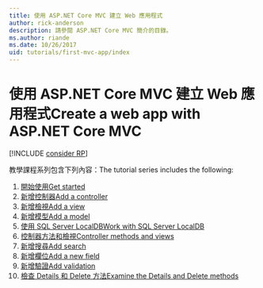 ```yaml
---
title: 使用 ASP.NET Core MVC 建立 Web 應用程式
author: rick-anderson
description: 請參閱 ASP.NET Core MVC 簡介的目錄。
ms.author: riande
ms.date: 10/26/2017
uid: tutorials/first-mvc-app/index
---
```

# <a name="create-a-web-app-with-aspnet-core-mvc"></a><span data-ttu-id="ac895-103">使用 ASP.NET Core MVC 建立 Web 應用程式</span><span class="sxs-lookup"><span data-stu-id="ac895-103">Create a web app with ASP.NET Core MVC</span></span>

[!INCLUDE [consider RP](~/includes/razor.md)]

<span data-ttu-id="ac895-104">教學課程系列包含下列內容：</span><span class="sxs-lookup"><span data-stu-id="ac895-104">The tutorial series includes the following:</span></span>

1. [<span data-ttu-id="ac895-105">開始使用</span><span class="sxs-lookup"><span data-stu-id="ac895-105">Get started</span></span>](start-mvc.md)
1. [<span data-ttu-id="ac895-106">新增控制器</span><span class="sxs-lookup"><span data-stu-id="ac895-106">Add a controller</span></span>](adding-controller.md)
1. [<span data-ttu-id="ac895-107">新增檢視</span><span class="sxs-lookup"><span data-stu-id="ac895-107">Add a view</span></span>](adding-view.md)
1. [<span data-ttu-id="ac895-108">新增模型</span><span class="sxs-lookup"><span data-stu-id="ac895-108">Add a model</span></span>](adding-model.md)
1. [<span data-ttu-id="ac895-109">使用 SQL Server LocalDB</span><span class="sxs-lookup"><span data-stu-id="ac895-109">Work with SQL Server LocalDB</span></span>](working-with-sql.md)
1. [<span data-ttu-id="ac895-110">控制器方法和檢視</span><span class="sxs-lookup"><span data-stu-id="ac895-110">Controller methods and views</span></span>](controller-methods-views.md)
1. [<span data-ttu-id="ac895-111">新增搜尋</span><span class="sxs-lookup"><span data-stu-id="ac895-111">Add search</span></span>](search.md)
1. [<span data-ttu-id="ac895-112">新增欄位</span><span class="sxs-lookup"><span data-stu-id="ac895-112">Add a new field</span></span>](new-field.md)
1. [<span data-ttu-id="ac895-113">新增驗證</span><span class="sxs-lookup"><span data-stu-id="ac895-113">Add validation</span></span>](validation.md)
1. [<span data-ttu-id="ac895-114">檢查 Details 和 Delete 方法</span><span class="sxs-lookup"><span data-stu-id="ac895-114">Examine the Details and Delete methods</span></span>](details.md)
